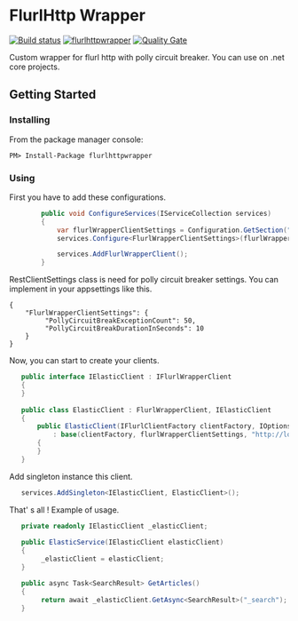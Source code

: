 # FlurlHttp Wrapper

[![Build status](https://ci.appveyor.com/api/projects/status/s8m2pnkfs5ghkc0l?svg=true)](https://ci.appveyor.com/project/cllyldrm/flurlhttp-wrapper)
[![flurlhttpwrapper](https://img.shields.io/nuget/v/flurlhttpwrapper.svg?maxAge=3600)](https://www.nuget.org/packages/flurlhttpwrapper/)
[![Quality Gate](https://sonarcloud.io/api/project_badges/measure?project=cllyldrm_flurlhttp-wrapper&metric=alert_status)](https://sonarcloud.io/dashboard?id=cllyldrm_flurlhttp-wrapper)

Custom wrapper for flurl http with polly circuit breaker. You can use on .net core projects.

## Getting Started

### Installing

From the package manager console:

	PM> Install-Package flurlhttpwrapper
  
### Using

First you have to add these configurations.

````c#
        public void ConfigureServices(IServiceCollection services)
        {
            var flurlWrapperClientSettings = Configuration.GetSection("FlurlWrapperClientSettings");
            services.Configure<FlurlWrapperClientSettings>(flurlWrapperClientSettings);

            services.AddFlurlWrapperClient();
        }
 ````
 
RestClientSettings class is need for polly circuit breaker settings. You can implement in your appsettings like this.
 
    {
        "FlurlWrapperClientSettings": {
             "PollyCircuitBreakExceptionCount": 50,
             "PollyCircuitBreakDurationInSeconds": 10
        }
    }
    
Now, you can start to create your clients.
 
 ````c#
    public interface IElasticClient : IFlurlWrapperClient
    {
    }
    
    public class ElasticClient : FlurlWrapperClient, IElasticClient
    {
        public ElasticClient(IFlurlClientFactory clientFactory, IOptions<FlurlWrapperClientSettings> flurlWrapperClientSettings)
            : base(clientFactory, flurlWrapperClientSettings, "http://localhost:9200/")
        {
        }
    }
 ````
 
Add singleton instance this client.

 ````c#
    services.AddSingleton<IElasticClient, ElasticClient>();
 ````
  
That' s all ! Example of usage.
 
 ````c#
    private readonly IElasticClient _elasticClient;
    
    public ElasticService(IElasticClient elasticClient)
    {
         _elasticClient = elasticClient;
    }

    public async Task<SearchResult> GetArticles()
    {
         return await _elasticClient.GetAsync<SearchResult>("_search");
    }
 ````
